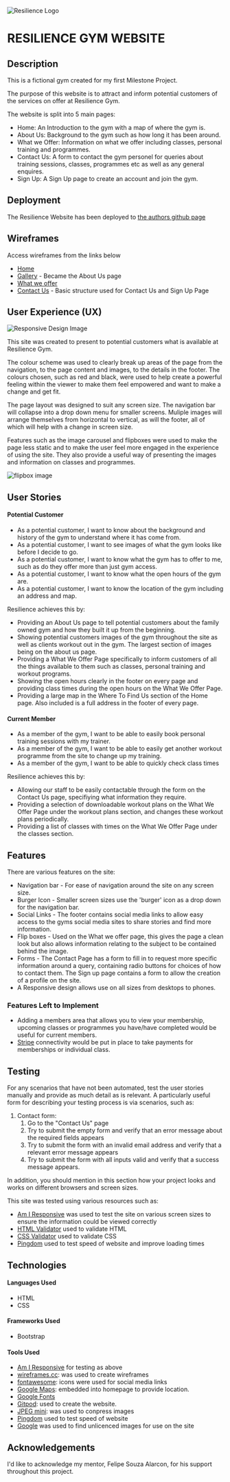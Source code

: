 ![Resilience Logo](https://github.com/ShaunWard/Milestone-Project-One/blob/master/images/Double%20Resilience.png?raw=true)
# RESILIENCE GYM WEBSITE
## Description
This is a fictional gym created for my first Milestone Project.

The purpose of this website is to attract and inform potential customers of the services on offer at Resilience Gym.

The website is split into 5 main pages:

- Home: An Introduction to the gym with a map of where the gym is.
- About Us: Background to the gym such as how long it has been around.
- What we Offer: Information on what we offer including classes, personal training and programmes.
- Contact Us: A form to contact the gym personel for queries about training sessions, classes, programmes etc as well as any general enquires.
- Sign Up: A Sign Up page to create an account and join the gym.

## Deployment
The Resilience Website has been deployed to [the authors github page](https://github.com/ShaunWard/Milestone-Project-One)

## Wireframes
Access wireframes from the links below

- [Home](https://wireframe.cc/8a3TTu)
- [Gallery](https://wireframe.cc/2hAhTz) - Became the About Us page
- [What we offer](https://wireframe.cc/CQMoWn)
- [Contact Us](https://wireframe.cc/ljCIyF) - Basic structure used for Contact Us and Sign Up Page

## User Experience (UX)

![Responsive Design Image](https://github.com/ShaunWard/Milestone-Project-One/blob/master/images/responsive-design-image.png?raw=true)

This site was created to present to potential customers what is available at Resilience Gym.

The colour scheme was used to clearly break up areas of the page from the navigation, to the page content and images, to the details in the footer. The colours chosen, such as red and black, were used to help create a powerful feeling within the viewer to make them feel empowered and want to make a change and get fit.

The page layout was designed to suit any screen size. The navigation bar will collapse into a drop down menu for smaller screens. Muliple images will arrange themselves from horizontal to vertical, as will the footer, all of which will help with a change in screen size.

Features such as the image carousel and flipboxes were used to make the page less static and to make the user feel more engaged in the experience of using the site. They also provide a useful way of presenting the images and information on classes and programmes.

![flipbox image](https://github.com/ShaunWard/Milestone-Project-One/blob/master/images/Flipbox-small.png?raw=true)

## User Stories

#### Potential Customer

- As a potential customer, I want to know about the background and history of the gym to understand where it has come from.
- As a potential customer, I want to see images of what the gym looks like before I decide to go.
- As a potential customer, I want to know what the gym has to offer to me, such as do they offer more than just gym access.
- As a potential customer, I want to know what the open hours of the gym are.
- As a potential customer, I want to know the location of the gym including an address and map.

Resilience achieves this by:

- Providing an About Us page to tell potential customers about the family owned gym and how they built it up from the beginning.
- Showing potential customers images of the gym throughout the site as well as clients workout out in the gym. The largest section of images being on the about us page.
- Providing a What We Offer Page specifically to inform customers of all the things available to them such as classes, personal training and workout programs.
- Showing the open hours clearly in the footer on every page and providing class times during the open hours on the What We Offer Page.
- Providing a large map in the Where To Find Us section of the Home page. Also included is a full address in the footer of every page.


#### Current Member

- As a member of the gym, I want to be able to easily book personal training sessions with my trainer.
- As a member of the gym, I want to be able to easily get another workout programme from the site to change up my training.
- As a member of the gym, I want to be able to quickly check class times

Resilience achieves this by:

- Allowing our staff to be easily contactable through the form on the Contact Us page, specifiying what information they require.
- Providing a selection of downloadable workout plans on the What We Offer Page under the workout plans section, and changes these workout plans periodically.
- Providing a list of classes with times on the What We Offer Page under the classes section.

## Features
There are various features on the site:

- Navigation bar - For ease of navigation around the site on any screen size. 
- Burger Icon - Smaller screen sizes use the 'burger' icon as a drop down for the navigation bar.
- Social Links - The footer contains social media links to allow easy access to the gyms social media sites to share stories and find more information.
- Flip boxes - Used on the What we offer page, this gives the page a clean look but also allows information relating to the subject to be contained behind the image.
- Forms - The Contact Page has a form to fill in to request more specific information around a query, containing radio buttons for choices of how to contact them. The Sign up page contains a form to allow the creation of a profile on the site.
- A Responsive design allows use on all sizes from desktops to phones.

### Features Left to Implement

- Adding a members area that allows you to view your membership, upcoming classes or programmes you have/have completed would be useful for current members.
- [Stripe](https://stripe.com/gb) connectivity would be put in place to take payments for memberships or individual class.

## Testing

For any scenarios that have not been automated, test the user stories manually and provide as much detail as is relevant. A particularly useful form for describing your testing process is via scenarios, such as:

1. Contact form:
    1. Go to the "Contact Us" page
    2. Try to submit the empty form and verify that an error message about the required fields appears
    3. Try to submit the form with an invalid email address and verify that a relevant error message appears
    4. Try to submit the form with all inputs valid and verify that a success message appears.

In addition, you should mention in this section how your project looks and works on different browsers and screen sizes.



This site was tested using various resources such as:

- [Am I Responsive](http://ami.responsivedesign.is/) was used to test the site on various screen sizes to ensure the information could be viewed correctly
- [HTML Validator](https://validator.w3.org/) used to validate HTML
- [CSS Validator](https://jigsaw.w3.org/css-validator/) used to validate CSS
- [Pingdom](https://tools.pingdom.com/#5ca554057c800000) used to test speed of website and improve loading times

## Technologies

#### Languages Used
- HTML
- CSS

#### Frameworks Used
- Bootstrap

#### Tools Used
- [Am I Responsive](http://ami.responsivedesign.is/) for testing as above
- [wireframes.cc](https://wireframe.cc/): was used to create wireframes
- [fontawesome](https://fontawesome.com/icons?d=gallery): icons were used for social media links
- [Google Maps](https://www.google.com/maps): embedded into homepage to provide location.
- [Google Fonts](https://fonts.google.com/?selection.family=Lexend+Tera#standard-styles)
- [Gitpod](https://www.gitpod.io/): used to create the website.
- [JPEG mini](https://www.jpegmini.com/): was used to conpress images
- [Pingdom](https://tools.pingdom.com/#5ca554057c800000) used to test speed of website
- [Google](https://www.google.co.uk/) was used to find unlicenced images for use on the site

## Acknowledgements

I'd like to acknowledge my mentor, Felipe Souza Alarcon, for his support throughout this project.
